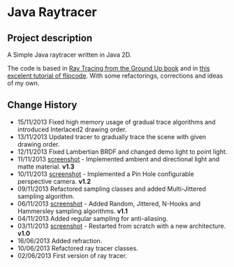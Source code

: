 Java Raytracer
==============

Project description
-------------------

A Simple Java raytracer written in Java 2D.

The code is based in [Ray Tracing from the Ground Up book][1] and in [this excelent tutorial of flipcode][2].
With some refactorings, corrections and ideas of my own.

Change History
--------------
- 15/11/2013 Fixed high memory usage of gradual trace algorithms and introduced Interlaced2 drawing order.
- 13/11/2013 Updated tracer to gradually trace the scene with given drawing order.
- 12/11/2013 Fixed Lambertian BRDF and changed demo light to point light.
- 11/11/2013 [screenshot][6] - Implemented ambient and directional light and matte material. **v1.3**
- 10/11/2013 [screenshot][5] - Implemented a Pin Hole configurable perspective camera. **v1.2**
- 09/11/2013 Refactored sampling classes and added Multi-Jittered sampling algorithm.
- 06/11/2013 [screenshot][4] - Added Random, Jittered, N-Hooks and Hammersley sampling algorithms. **v1.1**
- 04/11/2013 Added regular sampling for anti-aliasing.
- 03/11/2013 [screenshot][3] - Restarted from scratch with a new architecture. **v1.0**
- 16/06/2013 Added refraction.
- 10/06/2013 Refactored ray tracer classes.
- 02/06/2013 First version of ray tracer.

[1]: http://www.raytracegroundup.com/ "Ray tracing from the Ground Up - Kevin Suffern"
[2]: http://www.flipcode.com/archives/Raytracing_Topics_Techniques-Part_1_Introduction.shtml "Flipcode Raytracing Tutorial"
[3]: https://lh6.googleusercontent.com/-lN7F5S4R1LQ/UnbEfeIkyyI/AAAAAAAAAm8/Pameytz-NdQ/w2166-h1218-no/raytracer+HD.png
[4]: https://lh6.googleusercontent.com/-941Nz-j3HlE/UnrwnRnmSAI/AAAAAAAAAn8/R_aC_oi5x9U/w2166-h1218-no/raytracer+HD+2.png
[5]: https://lh3.googleusercontent.com/--yIntWMu9xo/Un-9o1V4ZmI/AAAAAAAAApM/FAdwmTFHOE0/w2166-h1218-no/JavaTracer-v1_2.png
[6]: https://lh4.googleusercontent.com/-cITg5h_czQs/UoGNOa3_1PI/AAAAAAAAAqk/TgiUZUK_wPc/w2166-h1218-no/JavaTracer-v1_3.png